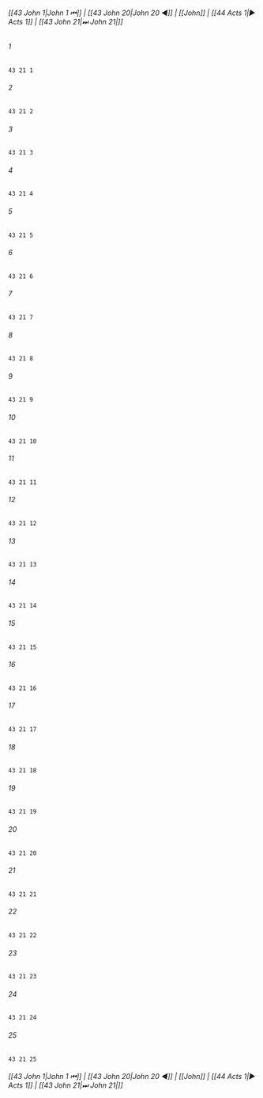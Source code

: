 
###### [[43 John 1|John 1 ⏮]] | [[43 John 20|John 20 ◀]] | [[John]] | [[44 Acts 1|▶ Acts 1]] | [[43 John 21|⏭ John 21|]]

###### 1
``` verse
43 21 1 
```
###### 2
``` verse
43 21 2 
```
###### 3
``` verse
43 21 3 
```
###### 4
``` verse
43 21 4 
```
###### 5
``` verse
43 21 5 
```
###### 6
``` verse
43 21 6 
```
###### 7
``` verse
43 21 7 
```
###### 8
``` verse
43 21 8 
```
###### 9
``` verse
43 21 9 
```
###### 10
``` verse
43 21 10 
```
###### 11
``` verse
43 21 11 
```
###### 12
``` verse
43 21 12 
```
###### 13
``` verse
43 21 13 
```
###### 14
``` verse
43 21 14 
```
###### 15
``` verse
43 21 15 
```
###### 16
``` verse
43 21 16 
```
###### 17
``` verse
43 21 17 
```
###### 18
``` verse
43 21 18 
```
###### 19
``` verse
43 21 19 
```
###### 20
``` verse
43 21 20 
```
###### 21
``` verse
43 21 21 
```
###### 22
``` verse
43 21 22 
```
###### 23
``` verse
43 21 23 
```
###### 24
``` verse
43 21 24 
```
###### 25
``` verse
43 21 25 
```

###### [[43 John 1|John 1 ⏮]] | [[43 John 20|John 20 ◀]] | [[John]] | [[44 Acts 1|▶ Acts 1]] | [[43 John 21|⏭ John 21|]]

